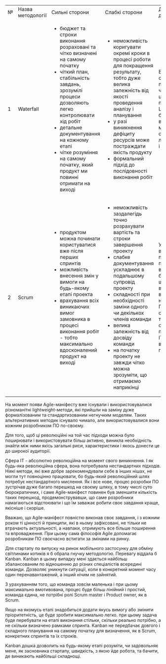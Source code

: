 <table>
  <tr>
   <td>№
   </td>
   <td>Назва методології
   </td>
   <td>Сильні сторони
   </td>
   <td>Слабкі сторони
   </td>
   <td>Для якої галузі є доцільною
   </td>
  </tr>
  <tr>
   <td>1
   </td>
   <td>Waterfall
   </td>
   <td>
<ul>

<li>бюджет та строки виконання розраховані та чітко визначені на самому початку

<li>чіткий план, стабільність завдань, зрозумілі процеси дозволяють легко контролювати хід робіт

<li>детальне документування на кожному етапі

<li>чітке розуміння на самому початку, який продукт ми повинні отримати на виході
</li>
</ul>
   </td>
   <td>
<ul>

<li>неможливість коригувати окремі кроки в процесі роботи для покращення результату, тобто дуже велика залежність від якості проведення аналізу і планування

<li>у разі виникнення дефіциту ресурсів може постраждати якість продукту

<li>формальний підхід до послідовності виконання робіт
</li>
</ul>
   </td>
   <td>Великі стандартизовані проекти, в який чітко визначені цілі і їх зміни не передбачаються. Це може бути будівництво, виробництво медичного обладнання, літакобудування і т.ін.
   </td>
  </tr>
  <tr>
   <td>2
   </td>
   <td>Scrum
   </td>
   <td>
<ul>

<li>продуктом можна починати користуватися вже після перших спринтів

<li>можливість внесення змін у вимоги на будь-якому етапі проекта

<li>врахування всіх виникаючих вимог замовника в процесі виконання робіт - тобто максимально вдосконалений продукт на виході
</li>
</ul>
   </td>
   <td>
<ul>

<li>неможливість заздалегідь точно розрахувати вартість та строки завершення проекту

<li>слабке документування ускладнює в подальшому супровід проекту

<li>складності при необхідності заміни одного чи декількох членів команди 

<li>велика залежність від досвіду команди

<li>на початку проекту не завжди чітко можна зрозуміти, що отримаємо наприкінці
</li>
</ul>
   </td>
   <td>У будь-якому випадку це повинні бути проекти з відкритим бюджетом, тому що заздалегідь визначити витрати неможливо. Підходить для стартапів, а також сфер, схильних до постійних змін - ІТ-компаній, виробників гаджетів і т.ін.
   </td>
  </tr>
</table>


На момент появи Agile-маніфесту вже існували і використовувалися різноманітні lightweight-методи, які прийшли на заміну дуже формалізованим та стандартизованим негнучким моделям. Таких альтернативних методик існувало чимало, але використовувалися вони кожним розробником ПО по-своєму.

Для того, щоб ці революційні на той час підходи можна було поширювати і використовувати більш активно, виникла необхідність знайти між ними якісь загальні риси, характеристики і якось донести це до широкої аудиторії.

Сфера ІТ - абсолютно революційна на момент свого виникнення. І як будь-яка революційна сфера, вона потребувала нестандартних підходів. Ніякі методи, які вже добре зарекомендували себе в інших нішах, не могли тут повноцінно працювати, бо будь-який революційний шлях потребує нестандартного мислення. Як і все нове, процес розробки ПО зустрічав дуже багато перешкод на своєму шляху, в тому чмслі суто бюрократичних, і саме Agile-маніфест повинен був зменшити кількість таких перешкод, продемонструвавши, що саме розробники намагаються відстоювати і що їм заважає робити своє завдання краще, якісніше і скоріше.

Вважаю, що Agile-маніфест повністю виконав своє завдання, і з кожним роком ті цінності й принципи, які в ньому зафіксовані, не тільки не втрачають актуальності, а навпаки, отримують все більше поширення та впровадження. При цьому сама філософія Agile допомагає розробникам ПО своєчасно встигати за змінами на ринку.

Для стартапу по випуску на ринок мобільного застосунку для обміну світлинами котиків я б обрала гнучку методологію. Перевагу віддала б Kanban. Kanban в цьому випадку мені здається найбільш збалансованим по відношенню до різних спеціалістів всередині команди. Дозволяє уникнути ситуації, коли в конкретний момент часу один перенавантажений, а інший нічим не зайнятий. 

З урахуванням того, що команда зовсім маленька і при цьому максимально вмотивована, процес буде більш лінійний і простий, команда єдина, не потрібні ролі Scrum master і Product owner, як в Scrum. 

Якщо на якомусь етапі знадобиться додати якусь вимогу або змінити пріоритетність, це буде зробити максимально легко. при цьому задача буде перебувати на етапі виконання стільки, скільки реально потрібно, а не скільки визначено рамками спринта. Kanban не передбачає довгого і складного планування на самому початку для визначення, як в Scrum, конкретних спринтів та їх строків. 

Kanban дошка дозволить на будь-якому етапі розуміти, чи задовольняє мене, як засновника стартапу, швидкість, з якою йде робота, та бачити, де виникають найбільші складнощі.       

